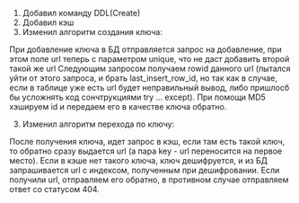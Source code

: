 1. Добавил команду DDL(Create)
2. Добавил кэш
3. Изменил алгоритм создания ключа:

  При добавление ключа в БД отправляется запрос на добавление, при этом поле url теперь с параметром unique, что не даст добавить второй такой же url
Следующим запросом получаем rowid данного url (пытался уйти от этого запроса, и брать last_insert_row_id, но так как в случае, если в таблице уже
есть url будет неправильный вывод, либо пришлосб бы усложнять код сончтрукциями try ... except).
При помощи MD5 хэшируем id и передаем его в качестве ключа обратно.

3. Изменил алгоритм перехода по ключу:

  После получения ключа, идет запрос в кэш, если там есть такой ключ, то обратно сразу выдается url (а пара key - url переносится на первое место).
Если в кэше нет такого ключа, ключ дешифруется, и из БД запрашивается url с индексом, полученным при дешифровании.
Если получили url, отправляем его обратно, в противном случае отправляем ответ со статусом 404.
